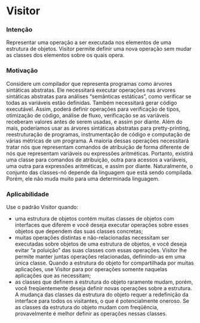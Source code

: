 # Visitor

### Intenção
Representar uma operação a ser executada nos elementos de uma estrutura de objetos. Visitor permite definir uma nova operação sem mudar as classes dos elementos sobre os quais opera.

### Motivação
Considere um compilador que representa programas como árvores sintáticas abstratas. Ele necessitará executar operações nas árvores sintáticas abstratas para análises “semânticas estáticas”, como verificar se todas as variáveis estão definidas. Também necessitará gerar código executável. Assim, poderá definir operações para verificação de tipos, otimização de código, análise de fluxo, verificação se as variáveis receberam valores antes de serem usadas, e assim por diante. Além do mais, poderíamos usar as árvores sintáticas abstratas para pretty-printing, reestruturação de programas, instrumentação de código e computação de várias métricas de um programa. 
A maioria dessas operações necessitará tratar nós que representam comandos de atribuição de forma diferente de nós que representam variáveis ou expressões aritméticas. Portanto, existirá uma classe para comandos de atribuição, outra para acessos a variáveis, uma outra para expressões aritméticas, e assim por diante. Naturalmente, o conjunto das classes-nó depende da linguagem que está sendo compilada. Porém, ele não muda muito para uma determinada linguagem.

### Aplicabilidade
Use o padrão Visitor quando:
- uma estrutura de objetos contém muitas classes de objetos com interfaces que diferem e você deseja executar operações sobre esses objetos que dependem das suas classes concretas; 
- muitas operações distintas e não-relacionadas necessitam ser executadas sobre objetos de uma estrutura de objetos, e você deseja evitar “a poluição” das suas classes com essas operações. Visitor lhe permite manter juntas operações relacionadas, definindo-as em uma única classe. Quando a estrutura do objeto for compartilhada por muitas aplicações, use Visitor para por operações somente naquelas aplicações que as necessitam; 
- as classes que definem a estrutura do objeto raramente mudam, porém, você freqüentemente deseja definir novas operações sobre a estrutura. A mudança das classes da estrutura do objeto requer a redefinição da interface para todos os visitantes, o que é potencialmente oneroso. Se as classes da estrutura do objeto mudam com freqüência, provavelmente é melhor definir as operações nessas classes.
